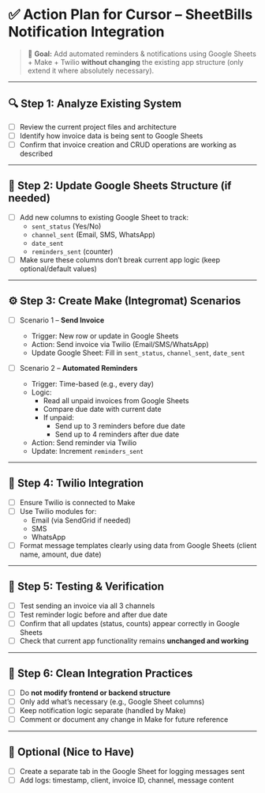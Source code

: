 
# ✅ Action Plan for Cursor – SheetBills Notification Integration

> 🎯 **Goal:** Add automated reminders & notifications using Google Sheets + Make + Twilio **without changing** the existing app structure (only extend it where absolutely necessary).

---

## 🔍 Step 1: Analyze Existing System
- [ ] Review the current project files and architecture
- [ ] Identify how invoice data is being sent to Google Sheets
- [ ] Confirm that invoice creation and CRUD operations are working as described

---

## 📄 Step 2: Update Google Sheets Structure (if needed)
- [ ] Add new columns to existing Google Sheet to track:
  - `sent_status` (Yes/No)
  - `channel_sent` (Email, SMS, WhatsApp)
  - `date_sent`
  - `reminders_sent` (counter)
- [ ] Make sure these columns don’t break current app logic (keep optional/default values)

---

## ⚙️ Step 3: Create Make (Integromat) Scenarios
- [ ] Scenario 1 – **Send Invoice**
  - Trigger: New row or update in Google Sheets
  - Action: Send invoice via Twilio (Email/SMS/WhatsApp)
  - Update Google Sheet: Fill in `sent_status`, `channel_sent`, `date_sent`

- [ ] Scenario 2 – **Automated Reminders**
  - Trigger: Time-based (e.g., every day)
  - Logic:
    - Read all unpaid invoices from Google Sheets
    - Compare due date with current date
    - If unpaid:
      - Send up to 3 reminders before due date
      - Send up to 4 reminders after due date
  - Action: Send reminder via Twilio
  - Update: Increment `reminders_sent`

---



## 📡 Step 4: Twilio Integration
- [ ] Ensure Twilio is connected to Make
- [ ] Use Twilio modules for:
  - Email (via SendGrid if needed)
  - SMS
  - WhatsApp
- [ ] Format message templates clearly using data from Google Sheets (client name, amount, due date)

---

## 🧪 Step 5: Testing & Verification
- [ ] Test sending an invoice via all 3 channels
- [ ] Test reminder logic before and after due date
- [ ] Confirm that all updates (status, counts) appear correctly in Google Sheets
- [ ] Check that current app functionality remains **unchanged and working**

---

## 🧼 Step 6: Clean Integration Practices
- [ ] Do **not modify frontend or backend structure**
- [ ] Only add what’s necessary (e.g., Google Sheet columns)
- [ ] Keep notification logic separate (handled by Make)
- [ ] Comment or document any change in Make for future reference

---

## 🧾 Optional (Nice to Have)
- [ ] Create a separate tab in the Google Sheet for logging messages sent
- [ ] Add logs: timestamp, client, invoice ID, channel, message content
